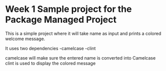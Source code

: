 # Week 1 Sample project for the Package Managed Project


This is a simple project where it will take name as input and prints a colored welcome message.


It uses two dependencies 
       -camelcase
	    -clint 

camelcase will make sure the entered name is converted into Camelcase
clint is used to display the colored message